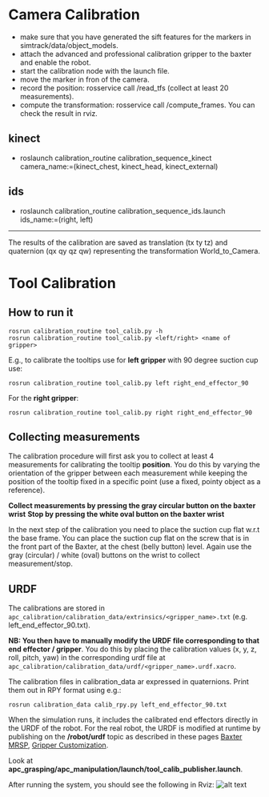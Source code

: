 Camera Calibration
==============

- make sure that you have generated the sift features for the markers in simtrack/data/object_models.
- attach the advanced and professional calibration gripper to the baxter and enable the robot.
- start the calibration node with the launch file.
- move the marker in fron of the camera.
- record the position: rosservice call /read_tfs (collect at least 20 measurements).
- compute the transformation: rosservice call /compute_frames. You can check the result in rviz.

kinect
--------------
- roslaunch calibration_routine calibration_sequence_kinect camera_name:=(kinect_chest, kinect_head, kinect_external)

ids
----------------

- roslaunch calibration_routine calibration_sequence_ids.launch ids_name:=(right, left)

----------------
The results of the calibration are saved as translation (tx ty tz) and quaternion (qx qy qz qw) representing the transformation World_to_Camera.

Tool Calibration
==============

How to run it
----------------
```
rosrun calibration_routine tool_calib.py -h
rosrun calibration_routine tool_calib.py <left/right> <name of gripper>
```

E.g., to calibrate the tooltips use for **left gripper** with 90 degree suction cup use:
```
rosrun calibration_routine tool_calib.py left right_end_effector_90
```
For the **right gripper**:
```
rosrun calibration_routine tool_calib.py right right_end_effector_90
```
Collecting measurements
----------------

The calibration procedure will first ask you to collect at least 4 measurements for calibrating the tooltip **position**. You do this by varying the orientation of the gripper between each measurement while keeping the position of the tooltip fixed in a specific point (use a fixed, pointy object as a reference). 

**Collect measurements by pressing the gray circular button on the baxter wrist**
**Stop by pressing the white oval button on the baxter wrist**
  
In the next step of the calibration you need to place the suction cup flat w.r.t the base frame. You can place the suction cup flat on the screw that is in the front part of the Baxter, at the chest (belly button) level.
Again use the gray (circular) / white (oval) buttons on the wrist to collect measurement/stop.

URDF
----------------
The calibrations are stored in ``apc_calibration/calibration_data/extrinsics/<gripper_name>.txt`` (e.g. left_end_effector_90.txt).

**NB: You then have to manually modify the URDF file corresponding to that end effector / gripper**. You do this by placing the calibration values (x, y, z, roll, pitch, yaw) in the corresponding urdf file at ``apc_calibration/calibration_data/urdf/<gripper_name>.urdf.xacro``.

The calibration files in calibration_data ar expressed in quaternions. Print them out in RPY format using e.g.:

```
rosrun calibration_data calib_rpy.py left_end_effector_90.txt
```

When the simulation runs, it includes the calibrated end effectors directly in the URDF of the robot. 
For the real robot, the URDF is modified at runtime by publishing on the **/robot/urdf** topic as described in these pages [Baxter MRSP](http://sdk.rethinkrobotics.com/wiki/Gripper_Customization#Mutable_Robot_State_Publisher), [Gripper Customization](http://sdk.rethinkrobotics.com/wiki/URDF_Configuration_Example).

Look at **apc_grasping/apc_manipulation/launch/tool_calib_publisher.launch**.

After running the system, you should see the following in Rviz:
![alt text](http://i.imgur.com/nW00Vhp.png "Tool Calibration")

